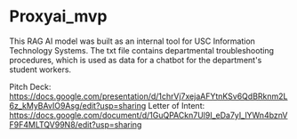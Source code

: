# Proxyai_mvp
This RAG AI model was built as an internal tool for USC Information Technology Systems. The txt file contains departmental troubleshooting procedures, which is used as data for a chatbot for the department's student workers.

Pitch Deck: https://docs.google.com/presentation/d/1chrVj7xejaAFYtnKSv6QdBRknm2L6z_kMyBAvIO9Asg/edit?usp=sharing
Letter of Intent: https://docs.google.com/document/d/1GuQPACkn7Ul9I_eDa7yI_lYWn4bznVF9F4MLTQV99N8/edit?usp=sharing
